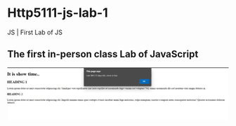 # Http5111-js-lab-1
JS | First Lab of JS


## The first in-person class Lab of JavaScript

![image of the output on the on the browser](./_ReadMe/JS-lab-1.jpg)